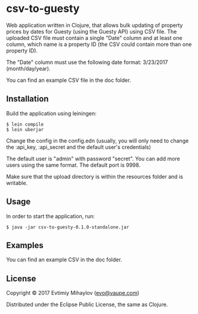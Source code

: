 # csv-to-guesty

Web application written in Clojure, that allows bulk updating of property prices by dates for Guesty (using the Guesty API) using CSV file.
The uploaded CSV file must contain a single "Date" column and at least one column,
which name is a property ID (the CSV could contain more than one property ID).

The "Date" column must use the following date format: 3/23/2017 (month/day/year).

You can find an example CSV file in the doc folder.

## Installation

Build the application using leiningen:

    $ lein compile
    $ lein uberjar

Change the config in the config.edn (usually, you will only need to change the :api_key, :api_secret and the default user's credentials)

The default user is "admin" with password "secret". You can add more users using the same format.
The default port is 9998.

Make sure that the upload directory is within the resources folder and is writable.

## Usage

In order to start the application, run:

    $ java -jar csv-to-guesty-0.1.0-standalone.jar

## Examples

You can find an example CSV in the doc folder.

## License

Copyright © 2017 Evtimiy Mihaylov (evo@vaupe.com)

Distributed under the Eclipse Public License, the same as Clojure.
